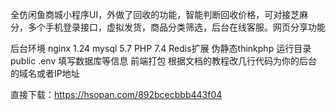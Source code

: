 全仿闲鱼商城小程序UI，外做了回收的功能，智能判断回收价格，可对接芝麻分，多个手机登录接口，虚拟发货，商品分类筛选，后台在线客服。网页分享功能

后台环境 nginx 1.24 mysql 5.7 PHP 7.4 Redis扩展 伪静态thinkphp 运行目录 public
.env 填写数据库等信息
前端打包 根据文档的教程改几行代码为你的后台的域名或者IP地址

直接下载：https://hsopan.com/892bcecbbb443f04
